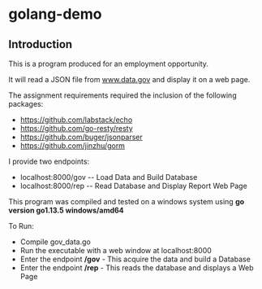 ﻿# golang-demo

## Introduction
This is a program produced for an employment opportunity.

It will read a JSON file from www.data.gov and display it on a web page.

The assignment requirements required the inclusion of the following packages:
* https://github.com/labstack/echo
* https://github.com/go-resty/resty
* https://github.com/buger/jsonparser
* https://github.com/jinzhu/gorm

I provide two endpoints:
* localhost:8000/gov  -- Load Data and Build Database
* localhost:8000/rep  -- Read Database and Display Report Web Page

This program was compiled and tested on a windows system using **go version go1.13.5 windows/amd64**

To Run:

* Compile gov_data.go
* Run the executable with a web window at localhost:8000
* Enter the endpoint **/gov** - This acquire the data and build a Database
* Enter the endpoint **/rep** - This reads the database and displays a Web Page









